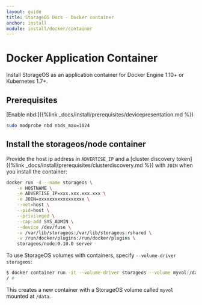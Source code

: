 ```yaml
---
layout: guide
title: StorageOS Docs - Docker container
anchor: install
module: install/docker/container
---
```


# Docker Application Container

Install StorageOS as an application container for Docker Engine 1.10+ or
Kubernetes 1.7+.

## Prerequisites

[Enable nbd:]({%link _docs/install/prerequisites/devicepresentation.md %})
```bash
sudo modprobe nbd nbds_max=1024
```

## Install the storageos/node container

Provide the host ip address in `ADVERTISE_IP` and a [cluster discovery
token]({%link _docs/install/prerequisites/clusterdiscovery.md %}) with
`JOIN` when you install the container:

```bash
docker run -d --name storageos \
    -e HOSTNAME \
    -e ADVERTISE_IP=xxx.xxx.xxx.xxx \
    -e JOIN=xxxxxxxxxxxxxxxxx \
    --net=host \
    --pid=host \
    --privileged \
    --cap-add SYS_ADMIN \
    --device /dev/fuse \
    -v /var/lib/storageos:/var/lib/storageos:rshared \
    -v /run/docker/plugins:/run/docker/plugins \
    storageos/node:0.10.0 server
```

To use StorageOS volumes with containers, specify `--volume-driver storageos`:

```bash
$ docker container run -it --volume-driver storageos --volume myvol:/data busybox sh
/ #
```
This creates a new container with a StorageOS volume called `myvol` mounted at `/data`.
